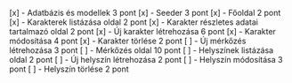 [x] - Adatbázis és modellek 3 pont
[x] - Seeder 3 pont
[x] - Főoldal 2 pont
[x] - Karakterek listázása oldal 2 pont
[x] - Karakter részletes adatai tartalmazó oldal 2 pont
[x] - Új karakter létrehozása 6 pont
[x] - Karakter módosítása 4 pont
[x] - Karakter törlése 2 pont
[ ] - Új mérkőzés létrehozása 3 pont
[ ] - Mérkőzés oldal 10 pont
[ ] - Helyszínek listázása oldal 2 pont
[ ] - Új helyszín létrehozása 2 pont
[ ] - Helyszín módosítása 3 pont
[ ] - Helyszín törlése 2 pont
